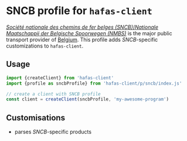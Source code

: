 # SNCB profile for `hafas-client`

[*Société nationale des chemins de fer belges (SNCB)*/*Nationale Maatschappij der Belgische Spoorwegen (NMBS)*](https://en.wikipedia.org/wiki/National_Railway_Company_of_Belgium) is the major public transport provider of [Belgium](https://en.wikipedia.org/wiki/Belgium). This profile adds *SNCB*-specific customizations to `hafas-client`.

## Usage

```js
import {createClient} from 'hafas-client'
import {profile as sncbProfile} from 'hafas-client/p/sncb/index.js'

// create a client with SNCB profile
const client = createClient(sncbProfile, 'my-awesome-program')
```


## Customisations

- parses *SNCB*-specific products
